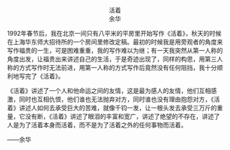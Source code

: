 <center>活着</center>
<center>余华</center>

1992年春节后，我在北京一间只有八平米的平房里开始写作《活着》，秋天的时候在上海华东师大招待所的一个房间里修改定稿。最初的时候我是用旁观者的角度来写作福贵的一生，可是困难重重，我的写作难以为继；有一天我突然从第一人称的角度出发，让福贵出来讲述自己的生活，于是奇迹出现了，同样的构思，用第三人称的方式写作时无法前进，用第一人称的方式写作后竟然没有任何阻挡，我十分顺利地写完了《活着》。

《活着》讲述了一个人和他命运之间的友情，这是最为感人的友情，他们互相感激，同时也互相仇恨，他们谁也无法抛弃对方，同时谁也没有理由抱怨对方，《活着》讲述人如何去承受巨大的苦难，就像千钧一发，让一根头发去承受三万斤的重量，它没有断，《活着》讲述了眼泪的丰富和宽广，讲述了绝望的不存在，讲述了人是为了活着本身而活着，而不是为了活着之外的任何事物而活着。

——余华
